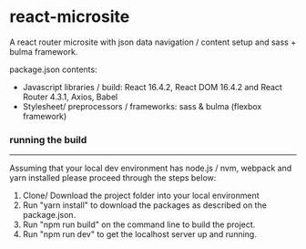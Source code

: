 # react-microsite

A react router microsite with json data navigation  / content setup and sass + bulma framework.

package.json contents:

* Javascript libraries / build:  React 16.4.2, React DOM 16.4.2 and React Router 4.3.1, Axios, Babel
* Stylesheet/ preprocessors / frameworks: sass & bulma (flexbox framework)



### running the build
---
Assuming that your local dev environment has node.js / nvm, webpack and yarn installed please proceed through the steps below:
1. Clone/ Download the project folder into your local environment
2. Run "yarn install" to download the packages as described on the package.json.
3. Run "npm run build" on the command line to build the project.
4. Run "npm run dev" to get the localhost server up and running.
